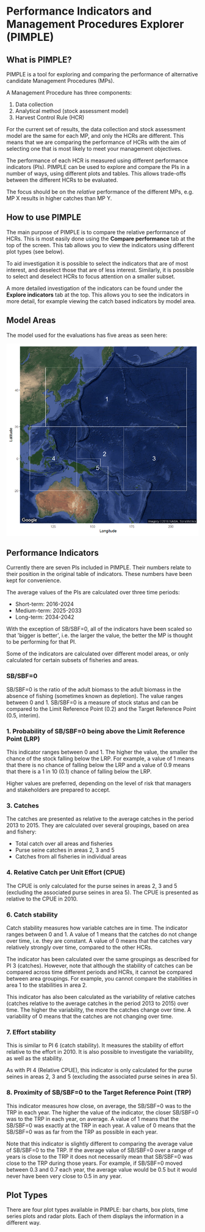 # Performance Indicators and Management Procedures Explorer (PIMPLE)

## What is PIMPLE?

PIMPLE is a tool for exploring and comparing the performance of alternative candidate Management Procedures (MPs).

A Management Procedure has three components:

1. Data collection
2. Analytical method (stock assessment model)
3. Harvest Control Rule (HCR)

For the current set of results, the data collection and stock assessment model are the same for each MP, and only the HCRs are different.
This means that we are comparing the performance of HCRs with the aim of selecting one that is most likely to meet your management objectives.

The performance of each HCR is measured using different performance indicators (PIs).
PIMPLE can be used to explore and compare the PIs in a number of ways, using different plots and tables.
This allows trade-offs between the different HCRs to be evaluated.

The focus should be on the *relative* performance of the different MPs, e.g. MP X results in higher catches than MP Y.

## How to use PIMPLE

The main purpose of PIMPLE is to compare the relative performance of HCRs. This is most easily done using the **Compare performance** tab at the top of the screen.
This tab allows you to view the indicators using different plot types (see below).

To aid investigation it is possible to select the indicators that are of most interest, and deselect those that are of less interest.
Similarly, it is possible to select and deselect HCRs to focus attention on a smaller subset.

A more detailed investigation of the indicators can be found under the **Explore indicators** tab at the top.
This allows you to see the indicators in more detail, for example viewing the catch based indicators by model area.

## Model Areas

The model used for the evaluations has five areas as seen here:

![](plot_assessment_boundaries.png)

## Performance Indicators

Currently there are seven PIs included in PIMPLE.
Their numbers relate to their position in the original table of indicators. These numbers have been kept for convenience.

The average values of the PIs are calculated over three time periods:

* Short-term: 2016-2024
* Medium-term: 2025-2033
* Long-term: 2034-2042

With the exception of SB/SBF=0, all of the indicators have been scaled so that 'bigger is better', i.e. the larger the value, the better the MP is thought to be performing for that PI.

Some of the indicators are calculated over different model areas, or only calculated for certain subsets of fisheries and areas.

### SB/SBF=0


SB/SBF=0 is the ratio of the adult biomass to the adult biomass in the absence of fishing (sometimes known as depletion).
The value ranges between 0 and 1.
SB/SBF=0 is a measure of stock status and can be compared to the Limit Reference Point (0.2) and the Target Reference Point (0.5, interim).

### 1. Probability of SB/SBF=0 being above the Limit Reference Point (LRP)

This indicator ranges between 0 and 1.
The higher the value, the smaller the chance of the stock falling below the LRP.
For example, a value of 1 means that there is no chance of falling below the LRP and a value of 0.9 means that there is a 1 in 10 (0.1) chance of falling below the LRP.

Higher values are preferred, depending on the level of risk that managers and stakeholders are prepared to accept.

### 3. Catches

The catches are presented as relative to the average catches in the period 2013 to 2015.
They are calculated over several groupings, based on area and fishery:

* Total catch over all areas and fisheries
* Purse seine catches in areas 2, 3 and 5
* Catches from all fisheries in individual areas

### 4. Relative Catch per Unit Effort (CPUE)

The CPUE is only calculated for the purse seines in areas 2, 3 and 5 (excluding the associated purse seines in area 5).
The CPUE is presented as relative to the CPUE in 2010.

### 6. Catch stability

Catch stability measures how variable catches are in time. 
The indicator ranges between 0 and 1. A value of 1 means that the catches do not change over time, i.e. they are constant.
A value of 0 means that the catches vary relatively strongly over time, compared to the other HCRs.

The indicator has been calculated over the same groupings as described for PI 3 (catches).
However, note that although the stability of catches can be compared across time different periods and HCRs, it cannot be compared between area groupings. 
For example, you cannot compare the stabilities in area 1 to the stabilities in area 2.

This indicator has also been calculated as the variability of relative catches (catches relative to the average catches in the period 2013 to 2015) over time.
The higher the variability, the more the catches change over time.
A variability of 0 means that the catches are not changing over time.

### 7. Effort stability

This is similar to PI 6 (catch stability).
It measures the stability of effort relative to the effort in 2010.
It is also possible to investigate the variability, as well as the stability.

As with PI 4 (Relative CPUE), this indicator is only calculated for the purse seines in areas 2, 3 and 5 (excluding the associated purse seines in area 5).

### 8. Proximity of SB/SBF=0 to the Target Reference Point (TRP)

This indicator measures how close, on average, the SB/SBF=0 was to the TRP in each year.
The higher the value of the indicator, the closer SB/SBF=0 was to the TRP in each year, on average.
A value of 1 means that the SB/SBF=0 was exactly at the TRP in each year.
A value of 0 means that the SB/SBF=0 was as far from the TRP as possible in each year.

Note that this indicator is slightly different to comparing the average value of SB/SBF=0 to the TRP.
If the average value of SB/SBF=0 over a range of years is close to the TRP it does not necessarily mean that SB/SBF=0 was close to the TRP during those years.
For example, if SB/SBF=0 moved between 0.3 and 0.7 each year, the average value would be 0.5 but it would never have been very close to 0.5 in any year.

## Plot Types

There are four plot types available in PIMPLE: bar charts, box plots, time series plots and radar plots. Each of them displays the information in a different way.



          
